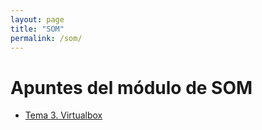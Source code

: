 ```yaml
---
layout: page
title: "SOM"
permalink: /som/
---
```

# Apuntes del módulo de SOM

+ [Tema 3. Virtualbox](UT3/vbox.html)